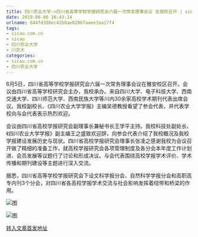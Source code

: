 ```yaml
---
title: 四川农业大学->四川省高等学校学报研究会六届一次常务理事会议 在我校召开 | sicau.com.cn
date: 2019-06-06 16:43:14
urlname: 844fd388ec42b8ae0296faaee3aa17f4
tags: 
- sicau.com.cn
- sicau
- 四川农业大学
- 川农大
categories:
- sicau.com.cn
- 四川农业大学
---
```



6月5日，四川省高等学校学报研究会六届一次常务理事会议在雅安校区召开。会议由四川省高等学校研究会主办，我校承办。来自四川大学、电子科技大学、西南交通大学、四川师范大学、西南民族大学等川内30余家高校学术期刊代表出席会议。我校副校长、《四川农业大学学报》主编吴德教授看望了参会代表，并代表学校向与会代表表示热烈欢迎。

会议由四川省高校学报研究会副理事长兼秘书长王学平主持。我校科技处副处长、《四川农业大学学报》副主编王之盛致欢迎辞，向参会代表介绍了我校概况及我校学报建设发展历史与现状。四川省高校学报研究会理事长张凌之感谢我校为会议召开做了精细的准备工作，就高校学报研究会各项管理制度及各分会本年度工作计划进、会员发展等议题行了讨论和形成决议。与会代表围绕高校学报学术评价、学术传播和期刊建设等主题进行深入交流。

据悉，四川省高等学校学报研究会下设文科学报分会、自然科学学报分会和高职高专内刊3个分会，对四川省各高校学报学术交流与社会影响发挥着纽带和桥梁的作用。



![图](https://news.sicau.edu.cn/__local/D/0C/BB/70E02A9829EF307AFDFD9E630E1_02B8661C_559CF.jpg)

![图](https://news.sicau.edu.cn/__local/F/74/09/FF1EE77CAF941EA3843648372EC_EE5CA781_62205.jpg)

[转入文章首发地址](https://news.sicau.edu.cn/info/1078/51966.htm)